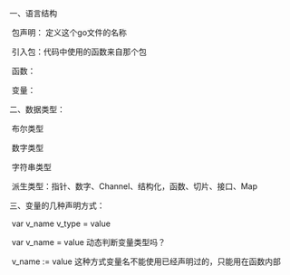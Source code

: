 一、语言结构

​	包声明： 定义这个go文件的名称

​	引入包：代码中使用的函数来自那个包

​	函数：

​	变量：

二、数据类型：

​	布尔类型

​	数字类型

​	字符串类型

​	派生类型：指针、数字、Channel、结构化，函数、切片、接口、Map

三、变量的几种声明方式：	

​	var v_name  v_type = value

​	var  v_name  = value  动态判断变量类型吗？

​	v_name := value    这种方式变量名不能使用已经声明过的，只能用在函数内部